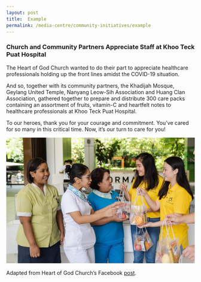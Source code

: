 ```yaml
---
layout: post
title:  Example
permalink: /media-centre/community-initiatives/example
---
```


### Church and Community Partners Appreciate Staff at Khoo Teck Puat Hospital ### 

The Heart of God Church wanted to do their part to appreciate healthcare professionals holding up the front lines amidst the COVID-19 situation.

And so, together with its community partners, the Khadijah Mosque, Geylang United Temple, Nanyang Leow-Sih Association and Huang Clan Association, gathered together to prepare and distribute 300 care packs containing an assortment of fruits, vitamin-C and heartfelt notes to healthcare professionals at Khoo Teck Puat Hospital.

To our heroes, thank you for your courage and commitment. You’ve cared for so many in this critical time. Now, it’s our turn to care for you!

![HOGC](/images/KTPH.jpg)

Adapted from Heart of God Church’s Facebook [post](https://www.facebook.com/HOGCsg/posts/10162801402980648).
